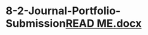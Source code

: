 # 8-2-Journal-Portfolio-Submission[READ ME.docx](https://github.com/dhirengrg/8-2-Journal-Portfolio-Submission/files/9389627/READ.ME.docx)
